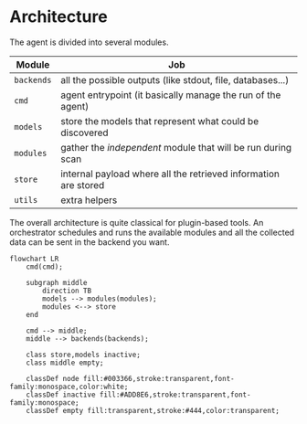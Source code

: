 # Architecture

The agent is divided into several modules.

| Module     | Job                                                             |
| ---------- | --------------------------------------------------------------- |
| `backends` | all the possible outputs (like stdout, file, databases...)      |
| `cmd`      | agent entrypoint (it basically manage the run of the agent)     |
| `models`   | store the models that represent what could be discovered        |
| `modules`  | gather the _independent_ module that will be run during scan    |
| `store`    | internal payload where all the retrieved information are stored |
| `utils`    | extra helpers                                                   |

The overall architecture is quite classical for plugin-based tools. An orchestrator schedules and runs the available modules and all the collected data can be sent in the backend you want.

```mermaid
flowchart LR
    cmd(cmd);

    subgraph middle
        direction TB
        models --> modules(modules);
        modules <--> store
    end

    cmd --> middle;
    middle --> backends(backends);

    class store,models inactive;
    class middle empty;

    classDef node fill:#003366,stroke:transparent,font-family:monospace,color:white;
    classDef inactive fill:#ADD8E6,stroke:transparent,font-family:monospace;
    classDef empty fill:transparent,stroke:#444,color:transparent;
```
